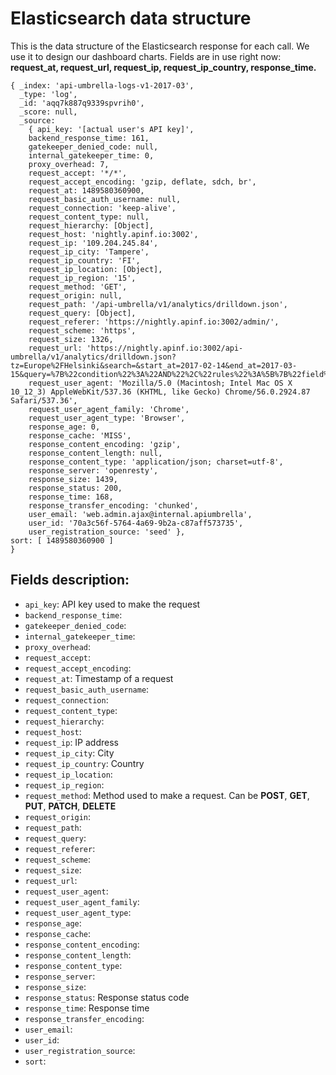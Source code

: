 # Elasticsearch data structure

This is the data structure of the Elasticsearch response for each call.
We use it to design our dashboard charts. Fields are in use right now: **request_at, request_url, request_ip, request_ip_country, response_time.**

```
{ _index: 'api-umbrella-logs-v1-2017-03',
  _type: 'log',
  _id: 'aqq7k887q9339spvrih0',
  _score: null,
  _source:
    { api_key: '[actual user's API key]',
    backend_response_time: 161,
    gatekeeper_denied_code: null,
    internal_gatekeeper_time: 0,
    proxy_overhead: 7,
    request_accept: '*/*',
    request_accept_encoding: 'gzip, deflate, sdch, br',
    request_at: 1489580360900,
    request_basic_auth_username: null,
    request_connection: 'keep-alive',
    request_content_type: null,
    request_hierarchy: [Object],
    request_host: 'nightly.apinf.io:3002',
    request_ip: '109.204.245.84',
    request_ip_city: 'Tampere',
    request_ip_country: 'FI',
    request_ip_location: [Object],
    request_ip_region: '15',
    request_method: 'GET',
    request_origin: null,
    request_path: '/api-umbrella/v1/analytics/drilldown.json',
    request_query: [Object],
    request_referer: 'https://nightly.apinf.io:3002/admin/',
    request_scheme: 'https',
    request_size: 1326,
    request_url: 'https://nightly.apinf.io:3002/api-umbrella/v1/analytics/drilldown.json?tz=Europe%2FHelsinki&search=&start_at=2017-02-14&end_at=2017-03-15&query=%7B%22condition%22%3A%22AND%22%2C%22rules%22%3A%5B%7B%22field%22%3A%22gatekeeper_denied_code%22%2C%22id%22%3A%22gatekeeper_denied_code%22%2C%22input%22%3A%22select%22%2C%22operator%22%3A%22is_null%22%2C%22type%22%3A%22string%22%2C%22value%22%3Anull%7D%5D%7D&interval=day&prefix=0%2F&beta_analytics=false',
    request_user_agent: 'Mozilla/5.0 (Macintosh; Intel Mac OS X 10_12_3) AppleWebKit/537.36 (KHTML, like Gecko) Chrome/56.0.2924.87 Safari/537.36',
    request_user_agent_family: 'Chrome',
    request_user_agent_type: 'Browser',
    response_age: 0,
    response_cache: 'MISS',
    response_content_encoding: 'gzip',
    response_content_length: null,
    response_content_type: 'application/json; charset=utf-8',
    response_server: 'openresty',
    response_size: 1439,
    response_status: 200,
    response_time: 168,
    response_transfer_encoding: 'chunked',
    user_email: 'web.admin.ajax@internal.apiumbrella',
    user_id: '70a3c56f-5764-4a69-9b2a-c87aff573735',
    user_registration_source: 'seed' },
sort: [ 1489580360900 ]
}
```

## Fields description:
- `api_key`: API key used to make the request
- `backend_response_time`:
- `gatekeeper_denied_code`:
- `internal_gatekeeper_time`:
- `proxy_overhead`:
- `request_accept`:
- `request_accept_encoding`:
- `request_at`: Timestamp of a request
- `request_basic_auth_username`:
- `request_connection`:
- `request_content_type`:
- `request_hierarchy`:
- `request_host`:
- `request_ip`: IP address
- `request_ip_city`: City
- `request_ip_country`: Country
- `request_ip_location`:
- `request_ip_region`:
- `request_method`: Method used to make a request. Can be **POST**, **GET**, **PUT**, **PATCH**, **DELETE**
- `request_origin`:
- `request_path`:
- `request_query`:
- `request_referer`:
- `request_scheme`:
- `request_size`:
- `request_url`:
- `request_user_agent`:
- `request_user_agent_family`:
- `request_user_agent_type`:
- `response_age`:
- `response_cache`:
- `response_content_encoding`:
- `response_content_length`:
- `response_content_type`:
- `response_server`:
- `response_size`:
- `response_status`: Response status code
- `response_time`: Response time
- `response_transfer_encoding`:
- `user_email`:
- `user_id`:
- `user_registration_source`:
- `sort`:
